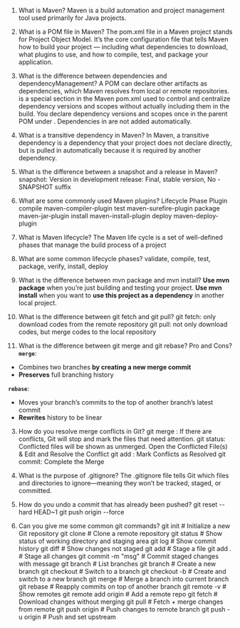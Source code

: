 1. What is Maven?
Maven is a build automation and project management tool used primarily for Java projects.

2. What is a POM file in Maven?
The pom.xml file in a Maven project stands for Project Object Model. It’s the core configuration file that tells Maven how to build your project — including what dependencies to download, what plugins to use, and how to compile, test, and package your application. 

3. What is the difference between dependencies and dependencyManagement?
A POM can declare other artifacts as dependencies, which Maven resolves from local or remote repositories.
<dependencyManagement> is a special section in the Maven pom.xml used to control and centralize dependency versions and scopes without actually including them in the build. You declare dependency versions and scopes once in the parent POM under <dependencyManagement>. Dependencies in <dependencyManagement> are not added automatically.

4. What is a transitive dependency in Maven?
In Maven, a transitive dependency is a dependency that your project does not declare directly, but is pulled in automatically because it is required by another dependency.

5. What is the difference between a snapshot and a release in Maven?
snapshot: Version in development
release: Final, stable version, No -SNAPSHOT suffix

6. What are some commonly used Maven plugins?
Lifecycle Phase	Plugin
compile	  maven-compiler-plugin
test	  maven-surefire-plugin
package	  maven-jar-plugin
install	  maven-install-plugin
deploy	  maven-deploy-plugin

7. What is Maven lifecycle?
The Maven life cycle is a set of well-defined phases that manage the build process of a project

8. What are some common lifecycle phases?
validate, compile, test, package, verify, install, deploy

9. What is the difference between mvn package and mvn install?
**Use mvn package** when you’re just building and testing your project.
**Use mvn install** when you want to **use this project as a dependency** in another local project.



1. What is the difference between git fetch and git pull?
git fetch: only download codes from the remote repository
git pull: not only download codes, but merge codes to the local repository

2. What is the difference between git merge and git rebase? Pro and Cons?
**`merge`**:

- Combines two branches **by creating a new merge commit**
- **Preserves** full branching history

**`rebase`**:

- Moves your branch’s commits to the top of another branch’s latest commit
- **Rewrites** history to be linear


3. How do you resolve merge conflicts in Git?
git merge <branch-name>: If there are conflicts, Git will stop and mark the files that need attention.
git status: Conflicted files will be shown as unmerged.
Open the Conflicted File(s) & Edit and Resolve the Conflict
git add <filename>: Mark Conflicts as Resolved
git commit: Complete the Merge


4. What is the purpose of .gitignore?
The .gitignore file tells Git which files and directories to ignore—meaning they won’t be tracked, staged, or committed.

5. How do you undo a commit that has already been pushed?
git reset --hard HEAD~1
git push origin <branch> --force

6. Can you give me some common git commands?
git init             # Initialize a new Git repository
git clone <url>      # Clone a remote repository
git status           # Show status of working directory and staging area
git log              # Show commit history
git diff             # Show changes not staged
git add <file>       # Stage a file
git add .            # Stage all changes
git commit -m "msg"  # Commit staged changes with message
git branch           # List branches
git branch <name>    # Create a new branch
git checkout <name>  # Switch to a branch
git checkout -b <name>  # Create and switch to a new branch
git merge <branch>   # Merge a branch into current branch
git rebase <branch>  # Reapply commits on top of another branch
git remote -v        # Show remotes
git remote add origin <url>  # Add a remote repo
git fetch            # Download changes without merging
git pull             # Fetch + merge changes from remote
git push origin <branch>     # Push changes to remote branch
git push -u origin <branch>  # Push and set upstream